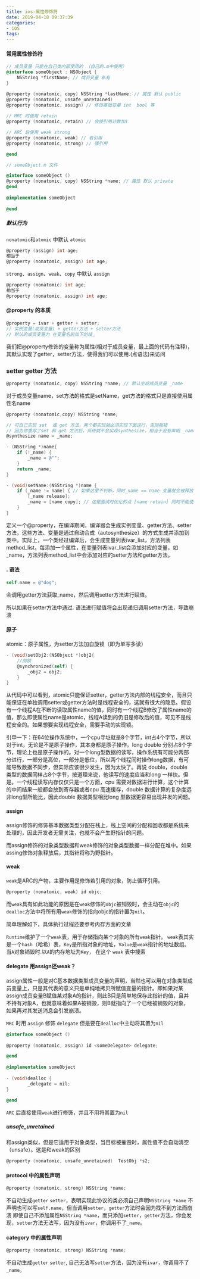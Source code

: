 ```yaml
---
title: ios-属性修饰符
date: 2019-04-18 09:37:39
categories:
- iOS
tags:
---
```




#### 常用属性修饰符

```objective-c
// 成员变量 只能在自己类内部使用的 （自己的.m中使用）
@interface someObject : NSObject { 
	NSString *firstName; // 成员变量 私有
}

@property (nonatomic, copy) NSString *lastName; // 属性 默认 public
@property (nonatomic, unsafe_unretained)
@property (nonatomic, assign) // 修饰基础变量 int  bool 等
  
// MRC 时使用 retain  
@property (nonatomic, retain) // 会使引用计数加1

// ARC 后使用 weak strong  
@property (nonatomic, weak) // 若引用
@property (nonatomic, strong) // 强引用

@end    
```

```objective-c
// someObject.m 文件

@interface someObject ()
@property (nonatomic, copy) NSString *name; // 属性 默认 private
@end
  
@implementation someObject
  
@end  

```



##### 默认行为

`nonatomic`和`atomic` 中默认 `atomic`

```objective-c
@property (assign) int age;
相当于
@property (nonatomic, assign) int age;
```

`strong`、`assign`、`weak`、`copy` 中默认 `assign`

```objective-c
@property (nonatomic) int age;
相当于
@property (nonatomic, assign) int age;
```



#### @property 的本质

```objective-c
@property = ivar + getter + setter;
// 实例变量(成员变量) + getter方法 + setter方法
// 默认的成员变量为 在变量名前加下划线_ 
```

我们把@property修饰的变量称为属性(相对于成员变量，最上面的代码有注释)，其默认实现了getter，setter方法，使得我们可以使用.(点语法)来访问

### setter  getter 方法

```objective-c
@property (nonatomic, copy) NSString *name; // 默认生成成员变量 _name
```

对于成员变量name，set方法的格式是setName，get方法的格式只是直接使用属性名name

```objective-c
@property (nonatomic,copy) NSString *name;

// 可自己实现 set  或 get 方法，两个都实现就必须实现下面这行，否则报错
// 因为你重写了set 和 get 方法后，系统就不会实现synthesize，相当于没有声明 _name 成员变量
@synthesize name = _name;

- (NSString *)name{
    if (!_name) {
        _name = @"";
    }
    return _name;
}

- (void)setName:(NSString *)name {
    if (_name != name) { // 如果这里不判断，同时_name == name 变量就会被释放，下一步的赋值就无效
        [_name release];
        _name = [name copy]; // 这是面试时优化的点 [name retain] 同时不能使用.语法，.语法默认会调用setName方法，从而形成递归调用，造成崩溃
    }
}
```

定义一个@property，在编译期间，编译器会生成实例变量、getter方法、setter方法，这些方法、变量是通过自动合成（autosynthesize）的方式生成并添加到类中。实际上，一个类经过编译后，会生成变量列表ivar_list，方法列表method_list，每添加一个属性，在变量列表ivar_list会添加对应的变量，如_name，方法列表method_list中会添加对应的setter方法和getter方法。

#### . 语法

```objective-c
self.name = @"dog";
```

会调用getter方法获取_name，然后调用setter方法进行赋值。

所以如果在setter方法中通过. 语法进行赋值将会出现递归调用setter方法，导致崩溃

#### 原子

atomic：原子属性，为setter方法加自旋锁（即为单写多读）

```objective-c
- (void)setObj2:(NSObject *)obj2{ 
    //加锁
    @synchronized(self) {
        _obj2 = obj2;
    }
}  
```

从代码中可以看到，atomic只能保证setter，getter方法内部的线程安全，而且只能保证在单独调用setter或getter方法时是线程安全的，这就有很大的隐患。假设有一个线程A在不断的读取属性name的值，同时有一个线程B修改了属性name的值，那么即使属性name是atomic，线程A读到的仍旧是修改后的值，可见不是线程安全的。如果想要实现线程安全，需要手动的实现锁。

引申一下：在64位操作系统中，一个cpu寻址就是8个字节，int占4个字节，所以对于int，无论是不是原子操作，其本身都是原子操作。long double 分别占8个字节，理论上也是原子操作的。对一个long型数据的读写，操作系统有可能分两部分进行，一部分是高位，一部分是低位，所以两个线程同时操作long数据，有可能导致数据不同步，但实际应该很少发生，因为太快了。再说 double，double 类型的数据同样占8个字节，按道理来说，他读写的速度应当和long 一样快。但是。一个线程读写内存仅仅只是一个方面，cpu 需要对数据进行计算，这个计算的中间结果一般都会放到寄存器或者cpu 高速缓存，double 数据计算的复杂度远非long型所能比，因此double 数据类型相比long 型数据更容易出现并发的问题。

#### assign

assign修饰的修饰基本数据类型分配在栈上，栈上空间的分配和回收都是系统来处理的，因此开发者无需关注，也就不会产生野指针的问题。

而assign修饰的对象类型数据和weak修饰的对象类型数据一样分配在堆中。如果assing修饰对象释放后，其指针将称为野指针。

#### weak

`weak`是ARC的产物，主要作用是修饰若引用的对象，防止循环引用。

```objective-c
@property (nonatomic, weak) id objc;
```

而`weak`具有如此功能的原因是在`weak`修饰的`objc`被销毁时，会主动在`objc`的`dealloc`方法中将所有用`weak`修饰的指向objc的指针置为`nil`。

简单理解如下，具体执行过程还要参考内存方面的文章

`Runtime`维护了一个`weak`表，用于存储指向某个对象的所有`weak`指针。
`weak`表其实是一个`hash`（哈希）表，`Key`是所指对象的地址，`Value`是`weak`指针的地址数组。
当`A`对象销毁时.以`A`的内存地址为`Key`， 在这个 `weak` 表中搜索

#### delegate 用assign还weak？

assign属性一般是对C基本数据类型成员变量的声明，当然也可以用在对象类型成员变量上，只是其代表的意义只是单纯地拷贝所赋值变量的指针。即如果对某assign成员变量B赋值某对象A的指针，则此B只是简单地保存此指针的值，且并不持有对象A，也就意味着如果A被销毁，则B就指向了一个已经被销毁的对象，如果再对其发送消息会引发崩溃。

`MRC` 时用 `assign` 修饰 `delegate` 但是要在`dealloc`中主动将其置为`nil`

```objective-c
@interface someObject ()
  
@property (nonatomic, assign) id <someDelegate> delegate;

@end
  
@implementation someObject 
  
- (void)dealloc {
		_delegate = nil;  
}  
  
@end  
```

`ARC` 后直接使用`weak`进行修饰，并且不用将其置为`nil`

##### unsafe_unretained

和assign类似，但是它适用于对象类型，当目标被摧毁时，属性值不会自动清空（unsafe）。这是和weak的区别

```objective-c
@property (nonatomic, unsafe_unretained)  TestObj *s2;
```



#### protocol 中的属性声明

```objective-c
@property (nonatomic, strong) NSString *name;
```

不自动生成`getter` `setter`，表明实现此协议的类必须自己声明`NSString *name`
不声明也可以写`self.name`，但当调用`setter`，`getter`方法时会因为找不到方法而崩溃
即使自己不添加属性`NSString *name`，而只添加`setter`，`getter`方法，你会发现，`setter`方法无法写，因为没有`ivar`，你调用不了`_name`。

#### category 中的属性声明

```objective-c
@property (nonatomic, strong) NSString *name;
```

不自动生成`getter` `setter`,
自己无法写`setter`方法，因为没有`ivar`，你调用不了`_name`。

##### 